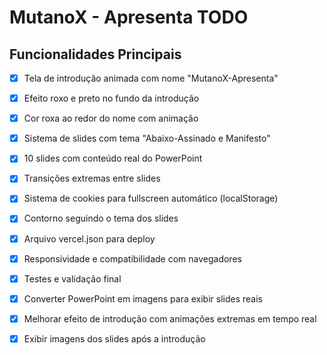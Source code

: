 # MutanoX - Apresenta TODO

## Funcionalidades Principais

- [x] Tela de introdução animada com nome "MutanoX-Apresenta"
- [x] Efeito roxo e preto no fundo da introdução
- [x] Cor roxa ao redor do nome com animação
- [x] Sistema de slides com tema "Abaixo-Assinado e Manifesto"
- [x] 10 slides com conteúdo real do PowerPoint
- [x] Transições extremas entre slides
- [x] Sistema de cookies para fullscreen automático (localStorage)
- [x] Contorno seguindo o tema dos slides
- [x] Arquivo vercel.json para deploy
- [x] Responsividade e compatibilidade com navegadores
- [x] Testes e validação final
- [x] Converter PowerPoint em imagens para exibir slides reais
- [x] Melhorar efeito de introdução com animações extremas em tempo real
- [x] Exibir imagens dos slides após a introdução

